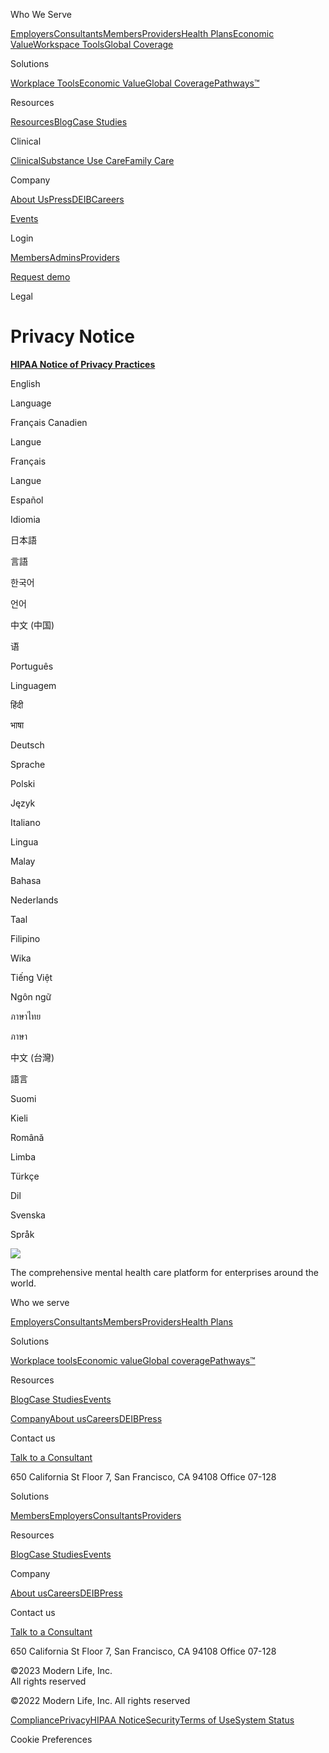 [](https://www.modernhealth.com/)

Who We Serve

[Employers](https://www.modernhealth.com/employers)[Consultants](https://www.modernhealth.com/consultants)[Members](https://www.modernhealth.com/member)[Providers](https://www.modernhealth.com/providers)[Health Plans](https://www.modernhealth.com/healthplans)[Economic Value](https://www.modernhealth.com/economic-value)[Workspace Tools](https://www.modernhealth.com/workplace-tools)[Global Coverage](https://www.modernhealth.com/global)

Solutions

[Workplace Tools](https://www.modernhealth.com/workplace-tools)[Economic Value](https://www.modernhealth.com/economic-value)[Global Coverage](https://www.modernhealth.com/global)[Pathways™](https://www.modernhealth.com/pathways)

Resources

[Resources](https://www.modernhealth.com/resources)[Blog](https://www.modernhealth.com/blog)[Case Studies](https://www.modernhealth.com/case-studies)

Clinical

[Clinical](https://www.modernhealth.com/clinical)[Substance Use Care](https://www.modernhealth.com/substanceusecare)[Family Care](https://www.modernhealth.com/familycare)

Company

[About Us](https://www.modernhealth.com/about-us)[Press](https://www.modernhealth.com/press)[DEIB](https://www.modernhealth.com/deib)[Careers](https://www.modernhealth.com/careers)

[Events](https://www.modernhealth.com/events)

Login

[Members](https://my.joinmodernhealth.com/login)[Admins](https://my.joinmodernhealth.com/admin)[Providers](https://chat.joinmodernhealth.com/login)

[Request demo](https://www.modernhealth.com/request-demo)

Legal

Privacy Notice
==============

[**HIPAA Notice of Privacy Practices**](https://www.modernhealth.com/hipaa)

English

Language

Français Canadien

Langue

Français

Langue

Español

Idiomia

日本語

言語

한국어

언어

中文 (中国)

语

Português

Linguagem

हिंदी

भाषा

Deutsch

Sprache

Polski

Język

Italiano

Lingua

Malay

Bahasa

Nederlands

Taal

Filipino

Wika

Tiếng Việt

Ngôn ngữ

ภาษาไทย

ภาษา  
  

中文 (台灣)

語言

Suomi

Kieli

Română

Limba  
  

Türkçe

Dil  
  

Svenska

Språk  

![](https://cdn.prod.website-files.com/5f39912be9da2f5c8fc5cc45/64ef6dc1946c1218ca171412_mh-logo-footer.svg)

The comprehensive mental health care platform for enterprises around the world.

Who we serve

[Employers](https://www.modernhealth.com/employers)[Consultants](https://www.modernhealth.com/consultants)[Members](https://www.modernhealth.com/member)[Providers](https://www.modernhealth.com/providers)[Health Plans](https://www.modernhealth.com/healthplans)

Solutions

[Workplace tools](https://www.modernhealth.com/workplace-tools)[Economic value](https://www.modernhealth.com/economic-value)[Global coverage](https://www.modernhealth.com/global)[Pathways™](https://www.modernhealth.com/pathways)

Resources

[Blog](https://www.modernhealth.com/blog)[Case Studies](https://www.modernhealth.com/case-studies)[Events](https://www.modernhealth.com/events)

[Company](#)[About us](https://www.modernhealth.com/about-us)[Careers](https://www.modernhealth.com/careers)[DEIB](https://www.modernhealth.com/deib)[Press](https://www.modernhealth.com/press)

Contact us

[Talk to a Consultant](https://www.modernhealth.com/request-demo)

650 California St Floor 7, San Francisco, CA 94108 Office 07-128

Solutions

[Members](https://www.modernhealth.com/member)[Employers](https://www.modernhealth.com/workplace-tools)[Consultants](https://www.modernhealth.com/consultants)[Providers](https://www.modernhealth.com/providers)

Resources

[Blog](https://www.modernhealth.com/blog)[Case Studies](https://www.modernhealth.com/case-studies)[Events](https://www.modernhealth.com/events)

Company

[About us](https://www.modernhealth.com/about-us)[Careers](https://www.modernhealth.com/careers)[DEIB](https://www.modernhealth.com/deib)[Press](https://www.modernhealth.com/press)

Contact us

[Talk to a Consultant](https://www.modernhealth.com/request-demo)

650 California St Floor 7, San Francisco, CA 94108 Office 07-128

[](#)[](#)[](#)

[](https://www.linkedin.com/authwall?trk=gf&trkInfo=AQF61gncCUk8DgAAAYIy12w4nPkCwfh6Os25vfWJHlCIG0ilmhR70NimRQBkXmX_EbzWZjjkjO9EfKtqtNMrALzmmraK02YD9_NtOkOgNRxQf5dUmfvjn96pKJWG6Ds2ECTD-qo=&original_referer=https://www.modernhealth.com/&sessionRedirect=https%3A%2F%2Fwww.linkedin.com%2Fcompany%2Fmodern-health)[](https://www.instagram.com/modernhealthco/)[](https://twitter.com/modernhealthco)

©2023 Modern Life, Inc.  
All rights reserved

©2022 Modern Life, Inc. All rights reserved

[Compliance](https://www.modernhealth.com/compliance)[Privacy](https://www.modernhealth.com/privacy)[HIPAA Notice](https://www.modernhealth.com/hipaa)[Security](https://www.modernhealth.com/security)[Terms of Use](https://www.modernhealth.com/terms-of-use)[System Status](https://status.joinmodernhealth.com/)

Cookie Preferences

[](https://play.google.com/store/apps/details?id=com.modernhealth.modernhealth&hl=en_US&gl=US)[](https://apps.apple.com/us/app/modern-health/id1445843859)